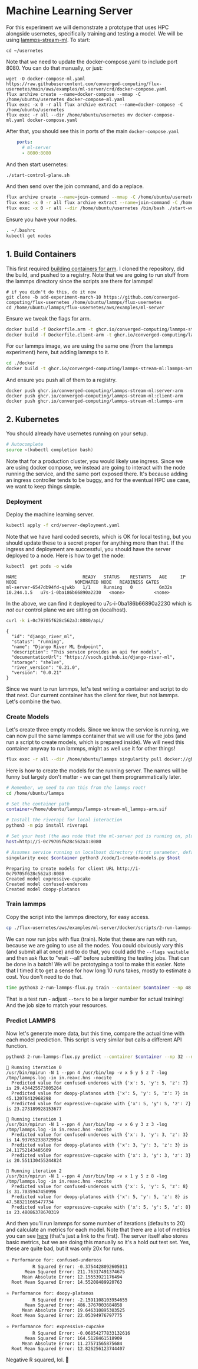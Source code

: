# Machine Learning Server

For this experiment we will demonstrate a prototype that uses HPC alongside usernetes, specifically training and testing a model.
We will be using [lammps-stream-ml](https://github.com/converged-computing/lammps-stream-ml). To start:

```
cd ~/usernetes
```
Note that we need to update the docker-compose.yaml to include port 8080. You can do that manually, or just:

```console
wget -O docker-compose-ml.yaml https://raw.githubusercontent.com/converged-computing/flux-usernetes/main/aws/examples/ml-server/crd/docker-compose.yaml
flux archive create --name=docker-compose --mmap -C /home/ubuntu/usernetes docker-compose-ml.yaml
flux exec -x 0 -r all flux archive extract --name=docker-compose -C /home/ubuntu/usernetes
flux exec -r all --dir /home/ubuntu/usernetes mv docker-compose-ml.yaml docker-compose.yaml
```

After that, you should see this in ports of the main `docker-compose.yaml`

```yaml
    ports:
      # ml-server
      - 8080:8080
```

And then start usernetes:

```bash
./start-control-plane.sh
```

And then send over the join command, and do a replace.

```bash
flux archive create --name=join-command --mmap -C /home/ubuntu/usernetes join-command
flux exec -x 0 -r all flux archive extract --name=join-command -C /home/ubuntu/usernetes
flux exec -x 0 -r all --dir /home/ubuntu/usernetes /bin/bash ./start-worker.sh
```

Ensure you have your nodes.

```bash
. ~/.bashrc
kubectl get nodes
```

## 1. Build Containers

This first required [building containers for arm](https://github.com/converged-computing/lammps-stream-ml/blob/main/docs/containers.md).
I cloned the repository, did the build, and pushed to a registry. Note that we are going to run stuff from the lammps directory since the scripts are there for lammps!

```console
# if you didn't do this, do it now
git clone -b add-experiment-march-10 https://github.com/converged-computing/flux-usernetes /home/ubuntu/lammps/flux-usernetes
cd /home/ubuntu/lammps/flux-usernetes/aws/examples/ml-server
```

Ensure we tweak the flags for arm.

```bash
docker build -f Dockerfile.arm -t ghcr.io/converged-computing/lammps-stream-ml:server-arm .
docker build -f Dockerfile.client-arm -t ghcr.io/converged-computing/lammps-stream-ml:client-arm .
```

For our lammps image, we are using the same one (from the lammps experiment) here, but adding lammps to it.

```bash
cd ./docker
docker build -t ghcr.io/converged-computing/lammps-stream-ml:lammps-arm .
```

And ensure you push all of them to a registry.

```console
docker push ghcr.io/converged-computing/lammps-stream-ml:server-arm
docker push ghcr.io/converged-computing/lammps-stream-ml:client-arm
docker push ghcr.io/converged-computing/lammps-stream-ml:lammps-arm
```

## 2. Kubernetes

You should already have usernetes running on your setup.

```bash
# Autocomplete
source <(kubectl completion bash) 
```

Note that for a production cluster, you would likely use ingress. Since we are using docker compose, we instead are going
to interact with the node running the service, and the same port exposed there. It's because adding an ingress controller tends to be buggy, and for the eventual HPC use case, we want to keep things simple.

### Deployment

Deploy the machine learning server.

```bash
kubectl apply -f crd/server-deployment.yaml
```

Note that we have hard coded secrets, which is OK for local testing, but you should update these to a secret proper for anything more than that. If the ingress and deployment are successful, you should have the server deployed to a node. Here is how to get the node:

```bash
kubectl  get pods -o wide
```
```console
NAME                         READY   STATUS    RESTARTS   AGE     IP           NODE                      NOMINATED NODE   READINESS GATES
ml-server-6547db94fd-qjwkb   1/1     Running   0          6m32s   10.244.1.5   u7s-i-0ba186b66890a2230   <none>           <none>
```

In the above, we can find it deployed to u7s-i-0ba186b66890a2230 which is _not_ our control plane we are sitting on (localhost).

```bash
curl -k i-0c79705f628c562a3:8080/api/
```
```console
{
  "id": "django_river_ml",
  "status": "running",
  "name": "Django River ML Endpoint",
  "description": "This service provides an api for models",
  "documentationUrl": "https://vsoch.github.io/django-river-ml",
  "storage": "shelve",
  "river_version": "0.21.0",
  "version": "0.0.21"
}
```

Since we want to run lammps, let's test writing a container and script to do that next. Our current container has the client for river, but not lammps. Let's combine the two.

### Create Models

Let's create three empty models. Since we know the service is running, we can now
pull the same lammps container that we will use for the jobs (and run a script to create models, which is prepared inside).
We will need this container anyway to run lammps, might as well use it for other things!

```bash
flux exec -r all --dir /home/ubuntu/lammps singularity pull docker://ghcr.io/converged-computing/lammps-stream-ml:lammps-arm
```

Here is how to create the models for the running server. The names will be funny but largely don't matter - we can get them programmatically later.

```bash
# Remember, we need to run this from the lammps root!
cd /home/ubuntu/lammps

# Set the container path
container=/home/ubuntu/lammps/lammps-stream-ml_lammps-arm.sif

# Install the riverapi for local interaction
python3 -m pip install riverapi 

# Set your host (the aws node that the ml-server pod is running on, plus the port)
host=http://i-0c79705f628c562a3:8080

# Assumes service running on localhost directory (first parameter, default)
singularity exec $container python3 /code/1-create-models.py $host
```
```console
Preparing to create models for client URL http://i-0c79705f628c562a3:8080
Created model expressive-cupcake
Created model confused-underoos
Created model doopy-platanos
```

### Train lammps

Copy the script into the lammps directory, for easy access.

```bash
cp ./flux-usernetes/aws/examples/ml-server/docker/scripts/2-run-lammps-flux.py .
```

We can now run jobs with flux (train). Note that these are run with run, because we are going to use all the nodes.
You could obviously vary this (and submit all at once) and to do that, you could add the `--flags waitable` and then ask flux to "wait --all" before submitting the testing jobs. That can be done in a batch! We will be prototyping a tool to make this easier.
Note that I timed it to get a sense for how long 10 runs takes, mostly to estimate a cost. You don't need to do that.

```bash
time python3 2-run-lammps-flux.py train --container $container --np 48 --nodes 3 --workdir /opt/lammps/examples/reaxff/HNS --x-min 1 --x-max 8 --y-min 1 --y-max 8 --z-min 1 --z-max 8 --iters 10 --url $host
```

That is a test run - adjust `--ters` to be a larger number for actual training! And the job size to match your resources.

### Predict LAMMPS

Now let's generate more data, but this time, compare the actual time with each model prediction. This script is very similar but calls a different API function.

```bash
python3 2-run-lammps-flux.py predict --container $container --np 32 --nodes 2 --workdir /opt/lammps/examples/reaxff/HNS --x-min 1 --x-max 8 --y-min 1 --y-max 8 --z-min 1 --z-max 8 --iters 3 --url $host --out test-predict.json
```
```console
🧪️ Running iteration 0
/usr/bin/mpirun -N 1 --ppn 4 /usr/bin/lmp -v x 5 y 5 z 7 -log /tmp/lammps.log -in in.reaxc.hns -nocite
  Predicted value for confused-underoos with {'x': 5, 'y': 5, 'z': 7} is 29.434425573805264
  Predicted value for doopy-platanos with {'x': 5, 'y': 5, 'z': 7} is 45.12076412968298
  Predicted value for expressive-cupcake with {'x': 5, 'y': 5, 'z': 7} is 23.273189928153677

🧪️ Running iteration 1
/usr/bin/mpirun -N 1 --ppn 4 /usr/bin/lmp -v x 6 y 3 z 3 -log /tmp/lammps.log -in in.reaxc.hns -nocite
  Predicted value for confused-underoos with {'x': 3, 'y': 3, 'z': 3} is 14.937652338729954
  Predicted value for doopy-platanos with {'x': 3, 'y': 3, 'z': 3} is 24.11752143485609
  Predicted value for expressive-cupcake with {'x': 3, 'y': 3, 'z': 3} is 20.551130455244824

🧪️ Running iteration 2
/usr/bin/mpirun -N 1 --ppn 4 /usr/bin/lmp -v x 1 y 5 z 8 -log /tmp/lammps.log -in in.reaxc.hns -nocite
  Predicted value for confused-underoos with {'x': 5, 'y': 5, 'z': 8} is 31.7035947450996
  Predicted value for doopy-platanos with {'x': 5, 'y': 5, 'z': 8} is 47.583211665477734
  Predicted value for expressive-cupcake with {'x': 5, 'y': 5, 'z': 8} is 23.48086378670319
```

And then you'll run lammps for some number of iterations (defaults to 20) and calculate an metrics for each model.
Note that there are a lot of metrics you can see [here](https://riverml.xyz/latest/api/metrics/Accuracy/) (that's just a link to the first). The server itself also stores basic metrics, but we are doing this manually so it's a hold out test set.
Yes, these are quite bad, but it was only 20x for runs.

```console
⭐️ Performance for: confused-underoos
          R Squared Error: -0.3754428092605011
       Mean Squared Error: 211.76317491374675
      Mean Absolute Error: 12.15553921176494
  Root Mean Squared Error: 14.55208489920763

⭐️ Performance for: doopy-platanos
          R Squared Error: -2.1591108103954655
       Mean Squared Error: 486.3767003684858
      Mean Absolute Error: 19.646310895303525
  Root Mean Squared Error: 22.05394976797775

⭐️ Performance for: expressive-cupcake
          R Squared Error: -0.06854277833132616
       Mean Squared Error: 164.5128461518909
      Mean Absolute Error: 11.27571565875684
  Root Mean Squared Error: 12.826256123744407
```

Negative R squared, lol. 😬️
